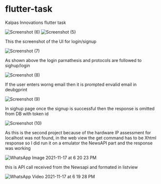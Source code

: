 # flutter-task
Kalpas Innovations flutter task


![Screenshot (6)](https://user-images.githubusercontent.com/74541944/142205696-2b94bc72-209e-4912-b088-1ffdb2b8e3b4.png)
![Screenshot (5)](https://user-images.githubusercontent.com/74541944/142205581-e7d5f5ad-2ebf-4fac-93e8-eaa7ef9a7acd.png)

This the screenshot of the UI for login/signup

![Screenshot (7)](https://user-images.githubusercontent.com/74541944/142205777-701b8bb0-3e3a-4d99-9b3b-f7d1fc0bf87f.png)

As shown above the login parnathesis and protocols are followed to sighup/login 

![Screenshot (8)](https://user-images.githubusercontent.com/74541944/142205980-91d139f8-8e19-4fa6-a509-fa60b6761267.png)

If the user enters worng email then it is prompted envalid email in deubgprint 

![Screenshot (9)](https://user-images.githubusercontent.com/74541944/142206166-f48e5531-cf86-495c-a6be-4dff40ba3030.png)

In sighup page once the signup is successful then the response is omitted from DB with token id 

![Screenshot (10)](https://user-images.githubusercontent.com/74541944/142206398-10b06010-0c09-4814-b90d-8bcc2e1544b0.png)

As this is the second project because of the hardware IP assessment for localhost was not found, in the web view the get command has to be Xhtml response so I did run it on a emulator the NewsAPI part and the response was working  

![WhatsApp Image 2021-11-17 at 6 20 23 PM](https://user-images.githubusercontent.com/74541944/142206930-b2d2a677-fe60-4f4c-bd53-1596abcc619d.jpeg)

this is API call received from the Newsapi and formated in listview

![WhatsApp Video 2021-11-17 at 6 19 28 PM](https://user-images.githubusercontent.com/74541944/142207298-7ca25a7b-c3ba-4be2-aa88-47880a1c6c31.gif)



